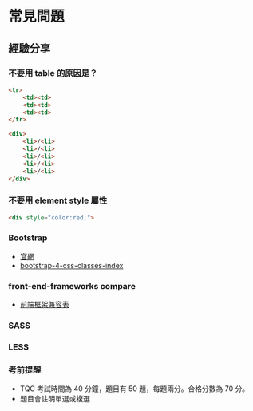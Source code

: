 # 常見問題


## 經驗分享

### 不要用 table 的原因是？

```html
<tr>
    <td><td>
    <td><td>
    <td><td>
</tr>
```

```html
<div>
    <li>/<li>
    <li>/<li>
    <li>/<li>
    <li>/<li>
    <li>/<li>
</div>
```

### 不要用 element style 屬性

```html
<div style="color:red;">
```

### Bootstrap

* [官網](http://getbootstrap.com/)
* [bootstrap-4-css-classes-index](https://bootstrapcreative.com/resources/bootstrap-4-css-classes-index/)

### front-end-frameworks compare

* [前端框架兼容表](http://usablica.github.io/front-end-frameworks/compare.html)


### SASS

### LESS

### 考前提醒

* TQC 考試時間為 40 分鐘，題目有 50 題，每題兩分。合格分數為 70 分。
* 題目會註明單選或複選

